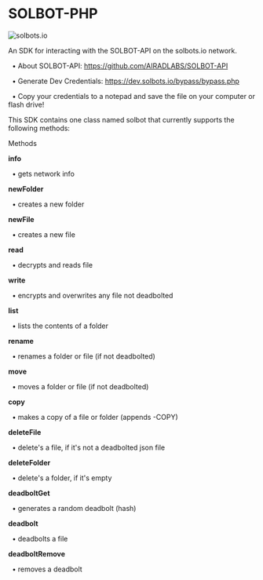 # SOLBOT-PHP
![solbots.io](http://dev.solbots.io/assets/img/Crypto-Carl-1920x1080.jpg)

An SDK for interacting with the SOLBOT-API on the solbots.io network.

&nbsp;&nbsp;&bull; About SOLBOT-API: https://github.com/AIRADLABS/SOLBOT-API

&nbsp;&nbsp;&bull; Generate Dev Credentials: https://dev.solbots.io/bypass/bypass.php

&nbsp;&nbsp;&bull; Copy your credentials to a notepad and save the file on your computer or flash drive!

This SDK contains one class named solbot that currently supports the following methods:

Methods

<strong>info</strong>

&nbsp;&nbsp;&bull; gets network info

<strong>newFolder</strong>

&nbsp;&nbsp;&bull; creates a new folder

<strong>newFile</strong>

&nbsp;&nbsp;&bull; creates a new file

<strong>read</strong>

&nbsp;&nbsp;&bull; decrypts and reads file

<strong>write</strong>

&nbsp;&nbsp;&bull; encrypts and overwrites any file not deadbolted

<strong>list</strong>

&nbsp;&nbsp;&bull; lists the contents of a folder

<strong>rename</strong>

&nbsp;&nbsp;&bull; renames a folder or file (if not deadbolted)

<strong>move</strong>

&nbsp;&nbsp;&bull; moves a folder or file (if not deadbolted)

<strong>copy</strong>

&nbsp;&nbsp;&bull; makes a copy of a file or folder (appends -COPY)

<strong>deleteFile</strong>

&nbsp;&nbsp;&bull; delete's a file, if it's not a deadbolted json file

<strong>deleteFolder</strong>

&nbsp;&nbsp;&bull; delete's a folder, if it's empty

<strong>deadboltGet</strong>

&nbsp;&nbsp;&bull; generates a random deadbolt (hash)

<strong>deadbolt</strong>

&nbsp;&nbsp;&bull; deadbolts a file

<strong>deadboltRemove</strong>

&nbsp;&nbsp;&bull; removes a deadbolt
